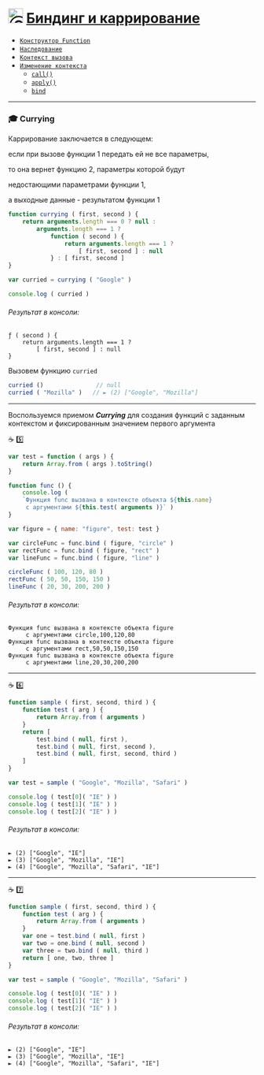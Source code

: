 # <img src="https://avatars2.githubusercontent.com/u/19735284?s=40&v=4" width="30" title="Ⓒ Irina Fylyppova ( garevna ) 2019"/> [Биндинг и каррирование](call-apply-bind)

* [`Конструктор Function`](Function-constructor)
* [`Наследование`](Function-inheritance)
* [`Контекст вызова`](Function-context)
* [`Изменение контекста`](Function-context-changing)
    * [`call()`](Function-call)
    * [`apply()`](Function-apply)
    * [`bind`](Function-bind)

***

### :mortar_board: Currying

Каррирование заключается в следующем:

если при вызове функции 1 передать ей не все параметры,

то она вернет функцию 2, параметры которой будут

недостающими параметрами функции 1,

а выходные данные - результатом функции 1

```javascript
function currying ( first, second ) {
    return arguments.length === 0 ? null :
        arguments.length === 1 ?
            function ( second ) {
                return arguments.length === 1 ?
                    [ first, second ] : null
            } : [ first, second ]
}

var curried = currying ( "Google" )

console.log ( curried )
```

###### Результат в консоли:

```console
ƒ ( second ) {
    return arguments.length === 1 ?
        [ first, second ] : null
}
```

Вызовем функцию `curried`

```javascript
curried ()               // null
curried ( "Mozilla" )   // ► (2) ["Google", "Mozilla"]
```

***

Воспользуемся приемом **_Currying_** для создания функций с заданным контекстом и фиксированным значением первого аргумента

:coffee: :five:

```javascript
var test = function ( args ) {
    return Array.from ( args ).toString()
}

function func () {
    console.log (
    `Функция func вызвана в контексте объекта ${this.name}
     c аргументами ${this.test( arguments )}` )
}

var figure = { name: "figure", test: test }

var circleFunc = func.bind ( figure, "circle" )
var rectFunc = func.bind ( figure, "rect" )
var lineFunc = func.bind ( figure, "line" )

circleFunc ( 100, 120, 80 )
rectFunc ( 50, 50, 150, 150 )
lineFunc ( 20, 30, 200, 200 )
```

###### Результат в консоли:

```console
Функция func вызвана в контексте объекта figure
     c аргументами circle,100,120,80
Функция func вызвана в контексте объекта figure
     c аргументами rect,50,50,150,150
Функция func вызвана в контексте объекта figure
     c аргументами line,20,30,200,200
```

***

:coffee: :six:

```javascript
function sample ( first, second, third ) {
    function test ( arg ) {
        return Array.from ( arguments )
    }
    return [
        test.bind ( null, first ),
        test.bind ( null, first, second ),
        test.bind ( null, first, second, third )
    ]
}

var test = sample ( "Google", "Mozilla", "Safari" )

console.log ( test[0]( "IE" ) )
console.log ( test[1]( "IE" ) )
console.log ( test[2]( "IE" ) )
```

###### Результат в консоли:

```console
► (2) ["Google", "IE"]
► (3) ["Google", "Mozilla", "IE"]
► (4) ["Google", "Mozilla", "Safari", "IE"]
```

***

:coffee: :seven:

```javascript
function sample ( first, second, third ) {
    function test ( arg ) {
        return Array.from ( arguments )
    }
    var one = test.bind ( null, first )
    var two = one.bind ( null, second )
    var three = two.bind ( null, third )
    return [ one, two, three ]
}

var test = sample ( "Google", "Mozilla", "Safari" )

console.log ( test[0]( "IE" ) )
console.log ( test[1]( "IE" ) )
console.log ( test[2]( "IE" ) )
```

###### Результат в консоли:

```console
► (2) ["Google", "IE"]
► (3) ["Google", "Mozilla", "IE"]
► (4) ["Google", "Mozilla", "Safari", "IE"]
```

